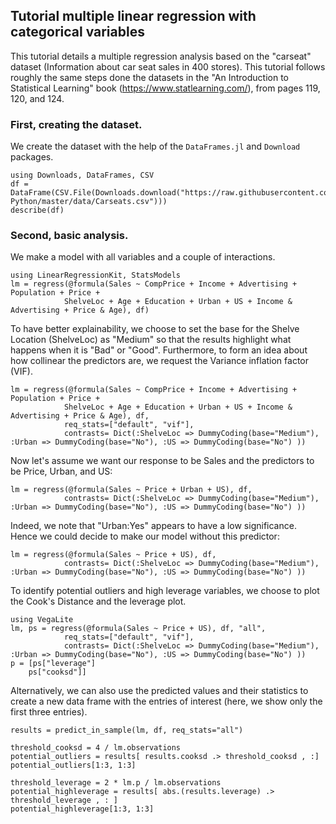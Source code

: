## Tutorial multiple linear regression with categorical variables

This tutorial details a multiple regression analysis based on the "carseat" dataset (Information about car seat sales in 400 stores). This tutorial follows roughly the same steps done the datasets in the "An Introduction to Statistical Learning" book (https://www.statlearning.com/), from pages 119, 120, and 124.

### First, creating the dataset.

We create the dataset with the help of the `DataFrames.jl` and `Download` packages.

```@example multir
using Downloads, DataFrames, CSV
df = DataFrame(CSV.File(Downloads.download("https://raw.githubusercontent.com/Kulbear/ISLR-Python/master/data/Carseats.csv")))
describe(df)
```

### Second, basic analysis.
We make a model with all variables and a couple of interactions.

```@example multir
using LinearRegressionKit, StatsModels
lm = regress(@formula(Sales ~ CompPrice + Income + Advertising + Population + Price + 
            ShelveLoc + Age + Education + Urban + US + Income & Advertising + Price & Age), df)
```

To have better explainability, we choose to set the base for the Shelve Location (ShelveLoc) as "Medium" so that the results highlight what happens when it is "Bad" or "Good". Furthermore, to form an idea about how collinear the predictors are, we request the Variance inflation factor (VIF).

```@example multir
lm = regress(@formula(Sales ~ CompPrice + Income + Advertising + Population + Price + 
            ShelveLoc + Age + Education + Urban + US + Income & Advertising + Price & Age), df, 
            req_stats=["default", "vif"],
            contrasts= Dict(:ShelveLoc => DummyCoding(base="Medium"), :Urban => DummyCoding(base="No"), :US => DummyCoding(base="No") ))
```

Now let's assume we want our response to be Sales and the predictors to be Price, Urban, and US:

```@example multir
lm = regress(@formula(Sales ~ Price + Urban + US), df,
            contrasts= Dict(:ShelveLoc => DummyCoding(base="Medium"), :Urban => DummyCoding(base="No"), :US => DummyCoding(base="No") ))
```

Indeed, we note that "Urban:Yes" appears to have a low significance. Hence we could decide to make our model without this predictor:
```@example multir
lm = regress(@formula(Sales ~ Price + US), df,
            contrasts= Dict(:ShelveLoc => DummyCoding(base="Medium"), :Urban => DummyCoding(base="No"), :US => DummyCoding(base="No") ))
```

To identify potential outliers and high leverage variables, we choose to plot the Cook's Distance and the leverage plot.

```@example multir
using VegaLite
lm, ps = regress(@formula(Sales ~ Price + US), df, "all", 
            req_stats=["default", "vif"],
            contrasts= Dict(:ShelveLoc => DummyCoding(base="Medium"), :Urban => DummyCoding(base="No"), :US => DummyCoding(base="No") )) 
p = [ps["leverage"]
    ps["cooksd"]]
```

Alternatively, we can also use the predicted values and their statistics to create a new data frame with the entries of interest (here, we show only the first three entries).

```@example multir
results = predict_in_sample(lm, df, req_stats="all")

threshold_cooksd = 4 / lm.observations
potential_outliers = results[ results.cooksd .> threshold_cooksd , :]
potential_outliers[1:3, 1:3]
```

```@example multir
threshold_leverage = 2 * lm.p / lm.observations
potential_highleverage = results[ abs.(results.leverage) .> threshold_leverage , : ]
potential_highleverage[1:3, 1:3]
```
